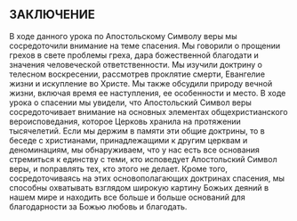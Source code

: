 
## ЗАКЛЮЧЕНИЕ   

В ходе данного урока по Апостольскому Символу веры мы сосредоточили внимание на теме спасения. Мы говорили о прощении грехов в свете проблемы греха, дара божественной благодати и значения человеческой ответственности. Мы изучили доктрину о телесном воскресении, рассмотрев проклятие смерти, Евангелие жизни и искупление во Христе. Мы также обсудили природу вечной жизни, включая время ее наступления, ее особенности и место.
В ходе урока о спасении мы увидели, что Апостольский Символ веры сосредоточивает внимание на основных элементах общехристианского вероисповедания, которое Церковь хранила на протяжении тысячелетий. Если мы держим в памяти эти общие доктрины, то в беседе с христианами, принадлежащими к другим церквам и деноминациям, мы обнаруживаем, что у нас есть все основания стремиться к единству с теми, кто исповедует Апостольский Символ веры, и поправлять тех, кто этого не делает. Кроме того, сосредоточиваясь на этих основополагающих доктринах спасения, мы способны охватывать взглядом широкую картину Божьих деяний в нашем мире и находить все больше и больше оснований для благодарности за Божью любовь и благодать.
